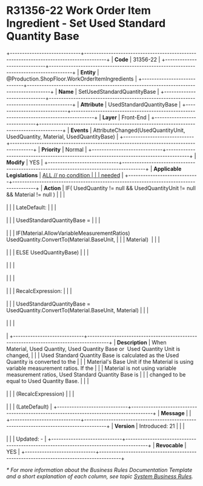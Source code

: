 ﻿---
erp.type: front-end-business-rule
erp.entity: Production.ShopFloor.WorkOrderItemIngredients
---

# R31356-22 Work Order Item Ingredient - Set Used Standard Quantity Base
+-----------------------------+---------------------------------------------------------------------------------------+
| **Code**                    | 31356-22                                                                              |
+-----------------------------+---------------------------------------------------------------------------------------+
| **Entity**                  | @Production.ShopFloor.WorkOrderItemIngredients                                        |
+-----------------------------+---------------------------------------------------------------------------------------+
| **Name**                    | SetUsedStandardQuantityBase                                                           |
+-----------------------------+---------------------------------------------------------------------------------------+
| **Attribute**               | UsedStandardQuantityBase                                                              |
+-----------------------------+---------------------------------------------------------------------------------------+
| **Layer**                   | Front-End                                                                             |
+-----------------------------+---------------------------------------------------------------------------------------+
| **Events**                  | AttributeChanged(UsedQuantityUnit, UsedQuantity, Material, UsedQuantityBase)          |
+-----------------------------+---------------------------------------------------------------------------------------+
| **Priority**                | Normal                                                                                |
+-----------------------------+---------------------------------------------------------------------------------------+
| **Modify**                  | YES                                                                                   |
+-----------------------------+---------------------------------------------------------------------------------------+
| **Applicable Legislations** | [ALL // no condition                                                                  |
|                             | needed](xref:applicable-legislations)                                                 |
+-----------------------------+---------------------------------------------------------------------------------------+
| **Action**                  | IF( UsedQuantity != null && UsedQuantityUnit != null && Material != null )            |
|                             | <br/><br/>                                                                            |
|                             | LateDefault:                                                                          |
|                             | <br/><br/>                                                                            |
|                             | UsedStandardQuantityBase =                                                            |
|                             | <br/><br/>                                                                            |
|                             | IF(Material.AllowVariableMeasurementRatios) UsedQuantity.ConvertTo(Material.BaseUnit, |
|                             | Material)                                                                             |
|                             | <br/><br/>                                                                            |
|                             | ELSE UsedQuantityBase)                                                                |
|                             | <br/><br/>                                                                            |
|                             | <br/><br/>                                                                            |
|                             | <br/><br/>                                                                            |
|                             | RecalcExpression:                                                                     |
|                             | <br/><br/>                                                                            |
|                             | UsedStandardQuantityBase = UsedQuantity.ConvertTo(Material.BaseUnit, Material)        |
|                             | <br/><br/>                                                                            |
|                             | <br/><br/>                                                                            |
+-----------------------------+---------------------------------------------------------------------------------------+
| **Description**             | When Material, Used Quantity, Used Quantity Base or  Used Quantity Unit is changed,   |
|                             | Used Standard Quantity Base is calculated as the Used Quantity is converted to the    |
|                             | Material\'s Base Unit if the Material is using variable measurement ratios. If the    |
|                             | Material is not using variable measurement ratios, Used Standard Quantity Base is     |
|                             | changed to be equal to Used Quantity Base.                                            |
|                             | <br/><br/>                                                                            |
|                             | (RecalcExpression)                                                                    |
|                             | <br/><br/>                                                                            |
|                             | (LateDefault)                                                                         |
+-----------------------------+---------------------------------------------------------------------------------------+
| **Message**                 |                                                                                       |
+-----------------------------+---------------------------------------------------------------------------------------+
| **Version**                 | Introduced: 21                                                                        |
|                             | <br/><br/>                                                                            |
|                             | Updated: -                                                                            |
+-----------------------------+---------------------------------------------------------------------------------------+
| **Revocable**               | YES                                                                                   |
+-----------------------------+---------------------------------------------------------------------------------------+

*\* For more information about the Business Rules Documentation Template and a short explanation of each column, see
topic [System Business Rules](../templates/template-description-system-business-rules.md).*
